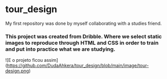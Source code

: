 # tour_design
My first repository was done by myself collaborating with a studies friend.

### This project was created from Dribble. Where we select static images to reproduce through HTML and CSS in order to train and put into practice what we are studying. ###


![E o projeto ficou assim] (https://github.com/DudaAhkera/tour_design/blob/main/image/tour-design.png)


